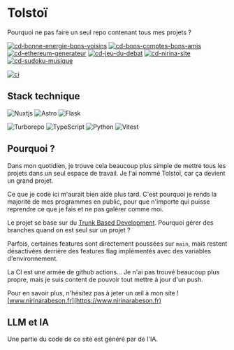 # Tolstoï

Pourquoi ne pas faire un seul repo contenant tous mes projets ?

[![cd-bonne-energie-bons-voisins](https://github.com/seboran/tolstoi/actions/workflows/cd-bonne-energie.yaml/badge.svg)](https://github.com/seboran/tolstoi/actions/workflows/cd-bonne-energie.yaml)
[![cd-bons-comptes-bons-amis](https://github.com/seboran/tolstoi/actions/workflows/cd-bons-comptes-bons-amis.yaml/badge.svg)](https://github.com/seboran/tolstoi/actions/workflows/cd-bons-comptes-bons-amis.yaml)
[![cd-ethereum-generateur](https://github.com/seboran/tolstoi/actions/workflows/cd-ethereum-generateur.yaml/badge.svg)](https://github.com/seboran/tolstoi/actions/workflows/cd-ethereum-generateur.yaml)
[![cd-jeu-du-debat](https://github.com/seboran/tolstoi/actions/workflows/cd-jeu-du-debat.yaml/badge.svg)](https://github.com/seboran/tolstoi/actions/workflows/cd-jeu-du-debat.yaml)
[![cd-nirina-site](https://github.com/seboran/tolstoi/actions/workflows/cd-site.yaml/badge.svg)](https://github.com/seboran/tolstoi/actions/workflows/cd-site.yaml)
[![cd-sudoku-musique](https://github.com/seboran/tolstoi/actions/workflows/cd-sudoku-musique.yaml/badge.svg)](https://github.com/seboran/tolstoi/actions/workflows/cd-sudoku-musique.yaml)

[![ci](https://github.com/seboran/tolstoi/actions/workflows/ci.yaml/badge.svg)](https://github.com/seboran/tolstoi/actions/workflows/ci.yaml)

## Stack technique

![Nuxtjs](https://img.shields.io/badge/Nuxt-002E3B?style=for-the-badge&logo=nuxtdotjs&logoColor=#00DC82)
![Astro](https://img.shields.io/badge/astro-%232C2052.svg?style=for-the-badge&logo=astro&logoColor=white)
![Flask](https://img.shields.io/badge/flask-%23000.svg?style=for-the-badge&logo=flask&logoColor=white)

![Turborepo](https://img.shields.io/badge/Turborepo-%230F0813.svg?style=for-the-badge&logo=Turborepo&logoColor=white)
![TypeScript](https://img.shields.io/badge/typescript-%23007ACC.svg?style=for-the-badge&logo=typescript&logoColor=white)
![Python](https://img.shields.io/badge/python-3670A0?style=for-the-badge&logo=python&logoColor=ffdd54)
![Vitest](https://img.shields.io/badge/-Vitest-252529?style=for-the-badge&logo=vitest&logoColor=FCC72B)

## Pourquoi ?

Dans mon quotidien, je trouve cela beaucoup plus simple de mettre tous les projets dans un seul espace de travail. Je l'ai nommé Tolstoï, car ça devient un grand projet.

Ce que je code ici m'aurait bien aidé plus tard. C'est pourquoi je rends la majorité de mes programmes en public, pour que n'importe qui puisse reprendre ce que je fais et ne pas galérer comme moi.

Le projet se base sur du [Trunk Based Development](https://trunkbaseddevelopment.com/). Pourquoi gérer des branches quand on est seul sur un projet ?

Parfois, certaines features sont directement poussées sur `main`, mais restent désactivées derrière des features flag implémentés avec des variables d'environnement.

La CI est une armée de github actions... Je n'ai pas trouvé beaucoup plus propre, mais je suis content de pouvoir tout mettre à jour d'un push.

Pour en savoir plus, n'hésitez pas à jeter un œil à mon site ! [www.nirinarabeson.fr](https://www.nirinarabeson.fr)

## LLM et IA

Une partie du code de ce site est généré par de l'IA.
